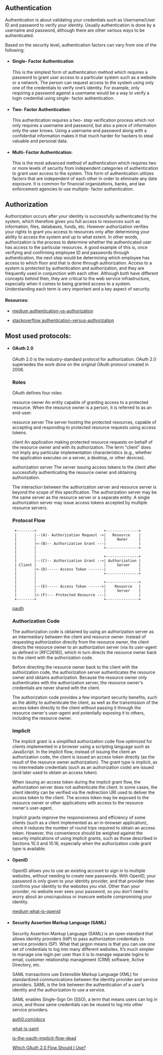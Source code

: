 ## Authentication

Authentication is about validating your credentials such as Username/User ID and password to verify your identity.
Usually authentication is done by a username and password, although there are other various ways to be authenticated.

Based on the security level, authentication factors can vary from one of the following:

- #### Single- Factor Authentication

  This is the simplest form of authentication method which requires a password to grant user access to a particular system such as a website or a network. The person can request access to the system using only one of the credentials to verify one’s identity. For example, only requiring a password against a username would be a way to verify a login credential using single- factor authentication.

- #### Two- Factor Authentication:

  This authentication requires a two- step verification process which not only requires a username and password, but also a piece of information only the user knows. Using a username and password along with a confidential information makes it that much harder for hackers to steal valuable and personal data.

- #### Multi- Factor Authentication:
  This is the most advanced method of authentication which requires two or more levels of security from independent categories of authentication to grant user access to the system. This form of authentication utilizes factors that are independent of each other in order to eliminate any data exposure. It is common for financial organizations, banks, and law enforcement agencies to use multiple- factor authentication.

## Authorization

Authorization occurs after your identity is successfully authenticated by the system, which therefore gives you full access to resources such as information, files, databases, funds, etc. However authorization verifies your rights to grant you access to resources only after determining your ability to access the system and up to what extent. In other words, authorization is the process to determine whether the authenticated user has access to the particular resources. A good example of this is, once verifying and confirming employee ID and passwords through authentication, the next step would be determining which employee has access to which floor and that is done through authorization.
Access to a system is protected by authentication and authorization, and they are frequently used in conjunction with each other. Although both have different concepts behind then, they are critical to the web service infrastructure, especially when it comes to being granted access to a system. Understanding each term is very important and a key aspect of security.

#### Resources:

- [medium authentication-vs-authorization](https://medium.com/datadriveninvestor/authentication-vs-authorization-716fea914d55)

- [stackoverflow authentication-versus-authorization](https://stackoverflow.com/questions/6556522/authentication-versus-authorization)

## Most used protocols:

- #### OAuth 2.0

  OAuth 2.0 is the industry-standard protocol for authorization. OAuth 2.0 supersedes the work done on the original OAuth protocol created in 2006.

  ### Roles

  OAuth defines four roles:

  resource owner
  An entity capable of granting access to a protected resource.
  When the resource owner is a person, it is referred to as an
  end-user.

  resource server
  The server hosting the protected resources, capable of accepting
  and responding to protected resource requests using access tokens.

  client
  An application making protected resource requests on behalf of the
  resource owner and with its authorization. The term "client" does
  not imply any particular implementation characteristics (e.g.,
  whether the application executes on a server, a desktop, or other
  devices).

  authorization server
  The server issuing access tokens to the client after successfully
  authenticating the resource owner and obtaining authorization.

  The interaction between the authorization server and resource server
  is beyond the scope of this specification. The authorization server
  may be the same server as the resource server or a separate entity.
  A single authorization server may issue access tokens accepted by
  multiple resource servers.

  ### Protocol Flow

  ```
   +--------+                               +---------------+
   |        |--(A)- Authorization Request ->|   Resource    |
   |        |                               |     Owner     |
   |        |<-(B)-- Authorization Grant ---|               |
   |        |                               +---------------+
   |        |
   |        |                               +---------------+
   |        |--(C)-- Authorization Grant -->| Authorization |
   | Client |                               |     Server    |
   |        |<-(D)----- Access Token -------|               |
   |        |                               +---------------+
   |        |
   |        |                               +---------------+
   |        |--(E)----- Access Token ------>|    Resource   |
   |        |                               |     Server    |
   |        |<-(F)--- Protected Resource ---|               |
   +--------+                               +---------------+
  ```

  [oauth](https://oauth.net/2/)

  ### Authorization Code

  The authorization code is obtained by using an authorization server
  as an intermediary between the client and resource owner. Instead of
  requesting authorization directly from the resource owner, the client
  directs the resource owner to an authorization server (via its
  user-agent as defined in [RFC2616]), which in turn directs the
  resource owner back to the client with the authorization code.

  Before directing the resource owner back to the client with the
  authorization code, the authorization server authenticates the
  resource owner and obtains authorization. Because the resource owner
  only authenticates with the authorization server, the resource
  owner's credentials are never shared with the client.

  The authorization code provides a few important security benefits,
  such as the ability to authenticate the client, as well as the
  transmission of the access token directly to the client without
  passing it through the resource owner's user-agent and potentially
  exposing it to others, including the resource owner.

  ### Implicit

  The implicit grant is a simplified authorization code flow optimized
  for clients implemented in a browser using a scripting language such
  as JavaScript. In the implicit flow, instead of issuing the client
  an authorization code, the client is issued an access token directly
  (as the result of the resource owner authorization). The grant type
  is implicit, as no intermediate credentials (such as an authorization
  code) are issued (and later used to obtain an access token).

  When issuing an access token during the implicit grant flow, the
  authorization server does not authenticate the client. In some
  cases, the client identity can be verified via the redirection URI
  used to deliver the access token to the client. The access token may
  be exposed to the resource owner or other applications with access to
  the resource owner's user-agent.

  Implicit grants improve the responsiveness and efficiency of some
  clients (such as a client implemented as an in-browser application),
  since it reduces the number of round trips required to obtain an
  access token. However, this convenience should be weighed against
  the security implications of using implicit grants, such as those
  described in Sections 10.3 and 10.16, especially when the
  authorization code grant type is available.

- #### OpenID

  OpenID allows you to use an existing account to sign in to multiple websites, without needing to create new passwords.
  With OpenID, your password is only given to your identity provider, and that provider then confirms your identity to the websites you visit. Other than your provider, no website ever sees your password, so you don’t need to worry about an unscrupulous or insecure website compromising your identity.

  [medium what-is-openid](https://medium.com/@piraveenaparalogarajah/what-is-openid-efe74e37b4d7)

- #### Security Assertion Markup Language (SAML)

  Security Assertion Markup Language (SAML) is an open standard that allows identity providers (IdP) to pass authorization credentials to service providers (SP). What that jargon means is that you can use one set of credentials to log into many different websites. It’s much simpler to manage one login per user than it is to manage separate logins to email, customer relationship management (CRM) software, Active Directory, etc.

  SAML transactions use Extensible Markup Language (XML) for standardized communications between the identity provider and service providers. SAML is the link between the authentication of a user’s identity and the authorization to use a service.

  SAML enables Single-Sign On (SSO), a term that means users can log in once, and those same credentials can be reused to log into other service providers.

  [auth0.com/docs](https://auth0.com/docs)

  [what-is-saml](https://www.varonis.com/blog/what-is-saml/)

  [is-the-oauth-implicit-flow-dead](https://developer.okta.com/blog/2019/05/01/is-the-oauth-implicit-flow-dead)

  [Which OAuth 2.0 Flow Should I Use?](https://auth0.com/docs/api-auth/which-oauth-flow-to-use)
